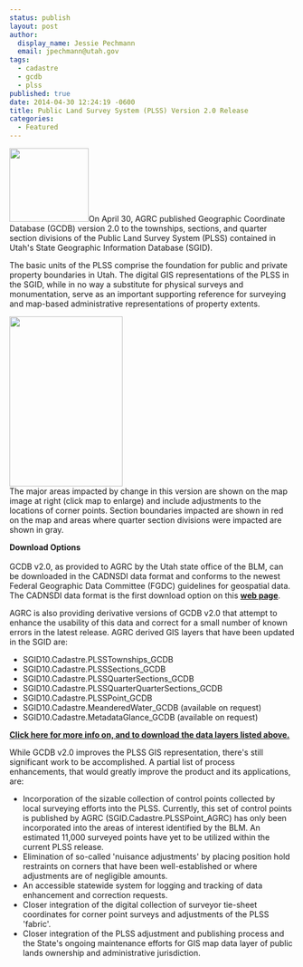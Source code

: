 ```yaml
---
status: publish
layout: post
author:
  display_name: Jessie Pechmann
  email: jpechmann@utah.gov
tags:
  - cadastre
  - gcdb
  - plss
published: true
date: 2014-04-30 12:24:19 -0600
title: Public Land Survey System (PLSS) Version 2.0 Release
categories:
  - Featured
---
```

<p><a href="{{ "/downloads/NewPLSS_LrgSample1.png" | prepend: site.baseurl }}"><img src="{{ "/images/NewPLSS_LrgSample1.png" | prepend: site.baseurl }}" alt="" title="NewPLSS_LrgSample" width="140" height="130" class="inline-text-right" /></a>On April 30, AGRC published Geographic Coordinate Database (GCDB) version 2.0 to the townships, sections, and quarter section divisions of the Public Land Survey System (PLSS) contained in Utah's State Geographic Information Database (SGID).</p>
<p>The basic units of the PLSS comprise the foundation for public and private property boundaries in Utah. The digital GIS representations of the PLSS in the SGID, while in no way a substitute for physical surveys and monumentation, serve as an important supporting reference for surveying and map-based administrative representations of property extents.</p>
<p><a href="{{ "/downloads/NewPLSS_Changes.png" | prepend: site.baseurl }}"><img src="{{ "/images/NewPLSS_Changes-200x300.png" | prepend: site.baseurl }}" alt="" title="NewPLSS_Changes" width="200" height="300" class="inline-text-left" /></a><br />
The major areas impacted by change in this version are shown on the map image at right (click map to enlarge) and include adjustments to the locations of corner points. Section boundaries impacted are shown in red on the map and areas where quarter section divisions were impacted are shown in gray.</p>
<p><strong>Download Options<br />
</strong><br />
GCDB v2.0, as provided to AGRC by the Utah state office of the BLM, can be downloaded in the CADNSDI data format and conforms to the newest Federal Geographic Data Committee (FGDC) guidelines for geospatial data. The CADNSDI data format is the first download option on this <a href="{{ "/data/sgid-cadastre/plss/" | prepend: site.baseurl }}"><strong>web page</strong></a>. </p>
<p>AGRC is also providing derivative versions of GCDB v2.0 that attempt to enhance the usability of this data and correct for a small number of known errors in the latest release. AGRC derived GIS layers that have been updated in the SGID are:</p>
<ul>
<li>SGID10.Cadastre.PLSSTownships_GCDB</li>
<li>SGID10.Cadastre.PLSSSections_GCDB</li>
<li>SGID10.Cadastre.PLSSQuarterSections_GCDB</li>
<li>SGID10.Cadastre.PLSSQuarterQuarterSections_GCDB</li>
<li>SGID10.Cadastre.PLSSPoint_GCDB</li>
<li>SGID10.Cadastre.MeanderedWater_GCDB (available on request)</li>
<li>SGID10.Cadastre.MetadataGlance_GCDB (available on request)</li>
</ul>
<p> <a href="{{ "/data/sgid-cadastre/plss/" | prepend: site.baseurl }}"><strong>Click here for more info on, and to download the data layers listed above.</strong></a> </p>
<p>While GCDB v2.0 improves the PLSS GIS representation, there's still significant work to be accomplished. A partial list of process enhancements, that would greatly improve the product and its applications, are:</p>
<ul>
<li>Incorporation of the sizable collection of control points collected by local surveying efforts into the PLSS. Currently, this set of control points is published by AGRC (SGID.Cadastre.PLSSPoint_AGRC) has only been incorporated into the areas of interest identified by the BLM. An estimated 11,000 surveyed points have yet to be utilized within the current PLSS release.</li>
<li>Elimination of so-called 'nuisance adjustments' by placing position hold restraints on corners that have been well-established or where adjustments are of negligible amounts.</li>
<li>An accessible statewide system for logging and tracking of data enhancement and correction requests.</li>
<li>Closer integration of the digital collection of surveyor tie-sheet coordinates for corner point surveys and adjustments of the PLSS 'fabric'.</li>
<li>Closer integration of the PLSS adjustment and publishing process and the State's ongoing maintenance efforts for GIS map data layer of public lands ownership and administrative jurisdiction.</li>
</ul>

